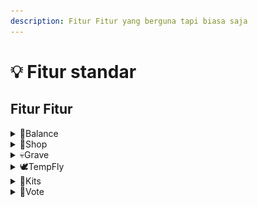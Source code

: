```yaml
---
description: Fitur Fitur yang berguna tapi biasa saja
---
```


# 💡 Fitur standar

## Fitur Fitur

<details>

<summary><span data-gb-custom-inline data-tag="emoji" data-code="1f4b8">💸</span>Balance</summary>

Tahukah kamu kalau DestariaMc Menggunakan Sistem Balance/Money? Balance bisa didapatkan lewat Crate dan Sell barang menggunakan <mark style="color:blue;">**/sell**</mark>

<img src="../.gitbook/assets/Screenshot 2023-01-31 195840.png" alt="" data-size="original">

</details>

<details>

<summary><span data-gb-custom-inline data-tag="emoji" data-code="1f6d2">🛒</span>Shop</summary>

Kalau ada balance pasti ada shop nya dong, Kita bisa membeli Item seperti Ore,Ingots,Blocks dan bahkan spawner, kamu bisa mengakses shop di rank apa saja, <mark style="color:blue;">**/shop**</mark>

<img src="../.gitbook/assets/2023-01-31_21.35.33.png" alt="" data-size="original">

</details>

<details>

<summary><span data-gb-custom-inline data-tag="emoji" data-code="1f480">💀</span>Grave</summary>

Memang sih Keep inventory di Survival menyala, tapi tidak dengan the end dan nether, dan itulah fungsi dari <mark style="color:blue;">**/graves**</mark>, kamu bisa mendapatkan barang mu yang hilang karena mati dengan bayaran beberapa Balances

<img src="../.gitbook/assets/2023-01-31_21.38.22.png" alt="" data-size="original">

</details>

<details>

<summary><span data-gb-custom-inline data-tag="emoji" data-code="1f54a">🕊</span>TempFly</summary>

TempFly atau Temporary Fly adalah fitur gratis yang bisa diakses semua rank di destaria, namun rank rank standar ada batas waktu untuk waktu terbangnya, semakin bagus rank nya semakin tinggi batas waktu nya, tidak seperti server lain yang butuh bayar dulu agar bisa terbang. <mark style="color:blue;">**/fly**</mark>

#### <img src="../.gitbook/assets/2023-01-31_21.42.44.png" alt="" data-size="original">

Seperti yang terlihat di gambar tersebut, bahkan rank Guest (Abiseka), rank yang paling rendah dapat terbang

</details>

<details>

<summary><span data-gb-custom-inline data-tag="emoji" data-code="1f3ec">🏬</span>Kits</summary>

Semua rank mempunyai 1 kit, semakin tinggi rank nya semakin bagus kits nya

<img src="../.gitbook/assets/2023-01-31_22.22.22.png" alt="" data-size="original">

<mark style="color:blue;">**(Setiap ench book adalah 1 kit)**</mark>

</details>

<details>

<summary><span data-gb-custom-inline data-tag="emoji" data-code="1f4d3">📓</span>Vote</summary>

Mungkin setiap server ada sistem vote, namun berbeda di DestariaMc, Untuk melakukan Rankup kamu memerlukan Jumlah vote yang besar, selain itu vote juga sangat menguntungkan, kamu bisa mendapat kan 1 stack block of diamond,Beacon atau bahkan elytra lewat crates, ada juga VoteParty dimana jika Vote mencapai Goal tertentu maka semua online player akan diberi 32 Diamonds <mark style="color:blue;">**/vote**</mark>

</details>

